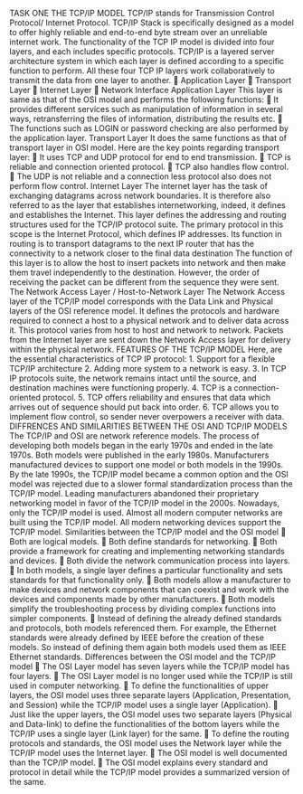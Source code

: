 TASK ONE THE TCP/IP MODEL TCP/IP stands for Transmission Control Protocol/ Internet Protocol. TCP/IP Stack is specifically designed as a model to offer highly reliable and end-to-end byte stream over an unreliable internet work. The functionality of the TCP IP model is divided into four layers, and each includes specific protocols. TCP/IP is a layered server architecture system in which each layer is defined according to a specific function to perform. All these four TCP IP layers work collaboratively to transmit the data from one layer to another.  Application Layer  Transport Layer  Internet Layer  Network Interface
Application Layer This layer is same as that of the OSI model and performs the following functions:  It provides different services such as manipulation of information in several ways, retransferring the files of information, distributing the results etc.  The functions such as LOGIN or password checking are also performed by the application layer. Transport Layer It does the same functions as that of transport layer in OSI model. Here are the key points regarding transport layer:  It uses TCP and UDP protocol for end to end transmission.  TCP is reliable and connection oriented protocol.  TCP also handles flow control.  The UDP is not reliable and a connection less protocol also does not perform flow control.
Internet Layer The internet layer has the task of exchanging datagrams across network boundaries. It is therefore also referred to as the layer that establishes internetworking, indeed, it defines and establishes the Internet. This layer defines the addressing and routing structures used for the TCP/IP protocol suite. The primary protocol in this scope is the Internet Protocol, which defines IP addresses. Its function in routing is to transport datagrams to the next IP router that has the connectivity to a network closer to the final data destination The function of this layer is to allow the host to insert packets into network and then make them travel independently to the destination. However, the order of receiving the packet can be different from the sequence they were sent. The Network Access Layer / Host-to-Network Layer The Network Access layer of the TCP/IP model corresponds with the Data Link and Physical layers of the OSI reference model. It defines the protocols and hardware required to connect a host to a physical network and to deliver data across it. This
protocol varies from host to host and network to network. Packets from the Internet layer are sent down the Network Access layer for delivery within the physical network. FEATURES OF THE TCP/IP MODEL Here, are the essential characteristics of TCP IP protocol: 1. Support for a flexible TCP/IP architecture 2. Adding more system to a network is easy. 3. In TCP IP protocols suite, the network remains intact until the source, and destination machines were functioning properly. 4. TCP is a connection-oriented protocol. 5. TCP offers reliability and ensures that data which arrives out of sequence should put back into order. 6. TCP allows you to implement flow control, so sender never overpowers a receiver with data.
DIFFRENCES AND SIMILARITIES BETWEEN THE OSI AND TCP/IP MODELS The TCP/IP and OSI are network reference models. The process of developing both models began in the early 1970s and ended in the late 1970s. Both models were published in the early 1980s. Manufacturers manufactured devices to support one model or both models in the 1990s. By the late 1990s, the TCP/IP model became a common option and the OSI model was rejected due to a slower formal standardization process than the TCP/IP model. Leading manufacturers abandoned their proprietary networking model in favor of the TCP/IP model in the 2000s. Nowadays, only the TCP/IP model is used. Almost all modern computer networks are built using the TCP/IP model. All modern networking devices support the TCP/IP model.
Similarities between the TCP/IP model and the OSI model  Both are logical models.  Both define standards for networking.  Both provide a framework for creating and implementing networking standards and devices.  Both divide the network communication process into layers.  In both models, a single layer defines a particular functionality and sets standards for that functionality only.  Both models allow a manufacturer to make devices and network components that can coexist and work with the devices and components made by other manufacturers.  Both models simplify the troubleshooting process by dividing complex functions into simpler components.  Instead of defining the already defined standards and protocols, both models referenced them. For example, the Ethernet standards were already defined by IEEE before the
creation of these models. So instead of defining them again both models used them as IEEE Ethernet standards. Differences between the OSI model and the TCP/IP model  The OSI Layer model has seven layers while the TCP/IP model has four layers.  The OSI Layer model is no longer used while the TCP/IP is still used in computer networking.  To define the functionalities of upper layers, the OSI model uses three separate layers (Application, Presentation, and Session) while the TCP/IP model uses a single layer (Application).  Just like the upper layers, the OSI model uses two separate layers (Physical and Data-link) to define the functionalities of the bottom layers while the TCP/IP uses a single layer (Link layer) for the same.  To define the routing protocols and standards, the OSI model uses the Network layer while the TCP/IP model uses the Internet layer.  The OSI model is well documented than the TCP/IP model.
 The OSI model explains every standard and protocol in detail while the TCP/IP model provides a summarized version of the same.
